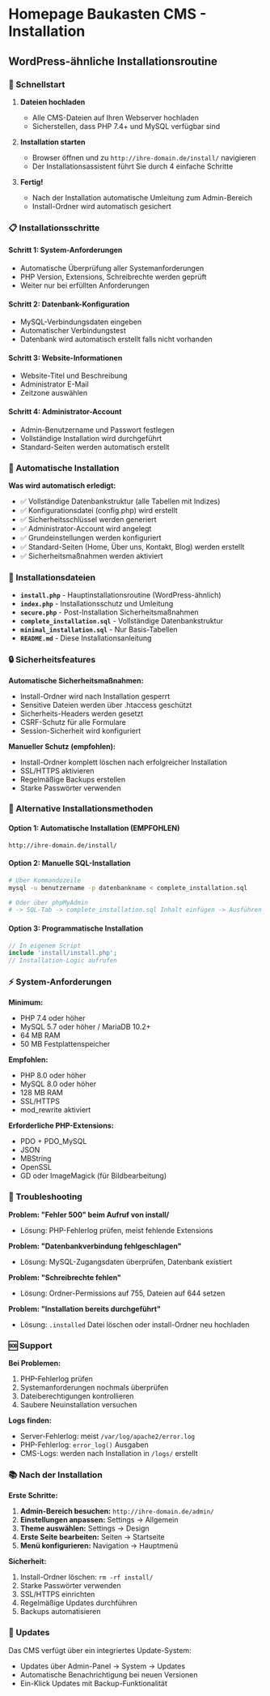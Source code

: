 # Homepage Baukasten CMS - Installation

## WordPress-ähnliche Installationsroutine

### 🚀 Schnellstart

1. **Dateien hochladen**
   - Alle CMS-Dateien auf Ihren Webserver hochladen
   - Sicherstellen, dass PHP 7.4+ und MySQL verfügbar sind

2. **Installation starten**
   - Browser öffnen und zu `http://ihre-domain.de/install/` navigieren
   - Der Installationsassistent führt Sie durch 4 einfache Schritte

3. **Fertig!**
   - Nach der Installation automatische Umleitung zum Admin-Bereich
   - Install-Ordner wird automatisch gesichert

### 📋 Installationsschritte

#### Schritt 1: System-Anforderungen
- Automatische Überprüfung aller Systemanforderungen
- PHP Version, Extensions, Schreibrechte werden geprüft
- Weiter nur bei erfüllten Anforderungen

#### Schritt 2: Datenbank-Konfiguration
- MySQL-Verbindungsdaten eingeben
- Automatischer Verbindungstest
- Datenbank wird automatisch erstellt falls nicht vorhanden

#### Schritt 3: Website-Informationen
- Website-Titel und Beschreibung
- Administrator E-Mail
- Zeitzone auswählen

#### Schritt 4: Administrator-Account
- Admin-Benutzername und Passwort festlegen
- Vollständige Installation wird durchgeführt
- Standard-Seiten werden automatisch erstellt

### 🔧 Automatische Installation

**Was wird automatisch erledigt:**
- ✅ Vollständige Datenbankstruktur (alle Tabellen mit Indizes)
- ✅ Konfigurationsdatei (config.php) wird erstellt
- ✅ Sicherheitsschlüssel werden generiert
- ✅ Administrator-Account wird angelegt
- ✅ Grundeinstellungen werden konfiguriert
- ✅ Standard-Seiten (Home, Über uns, Kontakt, Blog) werden erstellt
- ✅ Sicherheitsmaßnahmen werden aktiviert

### 📁 Installationsdateien

- **`install.php`** - Hauptinstallationsroutine (WordPress-ähnlich)
- **`index.php`** - Installationsschutz und Umleitung
- **`secure.php`** - Post-Installation Sicherheitsmaßnahmen
- **`complete_installation.sql`** - Vollständige Datenbankstruktur
- **`minimal_installation.sql`** - Nur Basis-Tabellen
- **`README.md`** - Diese Installationsanleitung

### 🔒 Sicherheitsfeatures

**Automatische Sicherheitsmaßnahmen:**
- Install-Ordner wird nach Installation gesperrt
- Sensitive Dateien werden über .htaccess geschützt
- Sicherheits-Headers werden gesetzt
- CSRF-Schutz für alle Formulare
- Session-Sicherheit wird konfiguriert

**Manueller Schutz (empfohlen):**
- Install-Ordner komplett löschen nach erfolgreicher Installation
- SSL/HTTPS aktivieren
- Regelmäßige Backups erstellen
- Starke Passwörter verwenden

### 🔄 Alternative Installationsmethoden

#### Option 1: Automatische Installation (EMPFOHLEN)
```
http://ihre-domain.de/install/
```

#### Option 2: Manuelle SQL-Installation
```bash
# Über Kommandozeile
mysql -u benutzername -p datenbankname < complete_installation.sql

# Oder über phpMyAdmin
# -> SQL-Tab -> complete_installation.sql Inhalt einfügen -> Ausführen
```

#### Option 3: Programmatische Installation
```php
// In eigenem Script
include 'install/install.php';
// Installation-Logic aufrufen
```

### ⚡ System-Anforderungen

**Minimum:**
- PHP 7.4 oder höher
- MySQL 5.7 oder höher / MariaDB 10.2+
- 64 MB RAM
- 50 MB Festplattenspeicher

**Empfohlen:**
- PHP 8.0 oder höher
- MySQL 8.0 oder höher
- 128 MB RAM
- SSL/HTTPS
- mod_rewrite aktiviert

**Erforderliche PHP-Extensions:**
- PDO + PDO_MySQL
- JSON
- MBString
- OpenSSL
- GD oder ImageMagick (für Bildbearbeitung)

### 🚨 Troubleshooting

**Problem: "Fehler 500" beim Aufruf von install/**
- Lösung: PHP-Fehlerlog prüfen, meist fehlende Extensions

**Problem: "Datenbankverbindung fehlgeschlagen"**
- Lösung: MySQL-Zugangsdaten überprüfen, Datenbank existiert

**Problem: "Schreibrechte fehlen"**
- Lösung: Ordner-Permissions auf 755, Dateien auf 644 setzen

**Problem: "Installation bereits durchgeführt"**
- Lösung: `.installed` Datei löschen oder install-Ordner neu hochladen

### 🆘 Support

**Bei Problemen:**
1. PHP-Fehlerlog prüfen
2. Systemanforderungen nochmals überprüfen
3. Dateiberechtigungen kontrollieren
4. Saubere Neuinstallation versuchen

**Logs finden:**
- Server-Fehlerlog: meist `/var/log/apache2/error.log`
- PHP-Fehlerlog: `error_log()` Ausgaben
- CMS-Logs: werden nach Installation in `/logs/` erstellt

### 📚 Nach der Installation

**Erste Schritte:**
1. **Admin-Bereich besuchen:** `http://ihre-domain.de/admin/`
2. **Einstellungen anpassen:** Settings → Allgemein
3. **Theme auswählen:** Settings → Design
4. **Erste Seite bearbeiten:** Seiten → Startseite
5. **Menü konfigurieren:** Navigation → Hauptmenü

**Sicherheit:**
1. Install-Ordner löschen: `rm -rf install/`
2. Starke Passwörter verwenden
3. SSL/HTTPS einrichten
4. Regelmäßige Updates durchführen
5. Backups automatisieren

### 🔄 Updates

Das CMS verfügt über ein integriertes Update-System:
- Updates über Admin-Panel → System → Updates
- Automatische Benachrichtigung bei neuen Versionen
- Ein-Klick Updates mit Backup-Funktionalität
